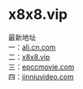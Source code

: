 # x8x8.vip
最新地址 </br>
一：<a href="https://ali.cn.com">ali.cn.com</a></br>
二：<a href="https://www.x8x8.vip">x8x8.vip</a></br>
三：<a href="https://www.epccmovie.com">epccmovie.com</a></br>
四：<a href="https://www.jinniuvideo.com">jinniuvideo.com</a>
